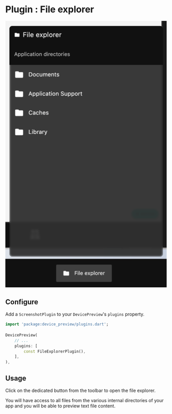 # Plugin : File explorer

![illustration](images/file_explorer.png ':size=250')

## Configure

Add a `ScreenshotPlugin` to your `DevicePreview`'s `plugins` property.

```dart
import 'package:device_preview/plugins.dart';

DevicePreview(
    // ...
    plugins: [
        const FileExplorerPlugin(),
    ],
),
```

## Usage

Click on the dedicated button from the toolbar to open the file explorer.

You will have access to all files from the various internal directories of your app and you will be able to preview text file content.